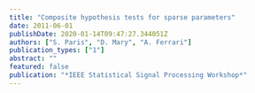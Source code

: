 ```yaml
---
title: "Composite hypothesis tests for sparse parameters"
date: 2011-06-01
publishDate: 2020-01-14T09:47:27.344051Z
authors: ["S. Paris", "D. Mary", "A. Ferrari"]
publication_types: ["1"]
abstract: ""
featured: false
publication: "*IEEE Statistical Signal Processing Workshop*"
---
```


